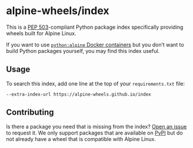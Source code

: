 # alpine-wheels/index

This is a [PEP 503][a]-compliant Python package index specifically providing wheels built for Alpine Linux.

[a]: https://www.python.org/dev/peps/pep-0503/

If you want to use [`python:alpine` Docker containers][b] but you don&#x02bc;t want to build Python packages yourself, you may find this index useful.

[b]: https://hub.docker.com/_/python

## Usage

To search this index, add one line at the top of your `requirements.txt` file:

    --extra-index-url https://alpine-wheels.github.io/index

## Contributing

Is there a package you need that is missing from the index? [Open an issue][c] to request it. We only support packages that are available on [PyPI][d] but do not already have a wheel that is compatible with Alpine Linux.

[c]: https://github.com/alpine-wheels/index/issues/new/choose
[d]: https://pypi.org/
